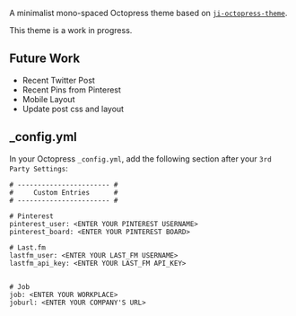 A minimalist mono-spaced Octopress theme based on [`ji-octopress-theme`](https://github.com/ivanjovanovic/ji-octopress-theme). 

This theme is a work in progress.

## Future Work

* Recent Twitter Post
* Recent Pins from Pinterest
* Mobile Layout
* Update post css and layout

## _config.yml

In your Octopress `_config.yml`, add the following section after your `3rd Party Settings`:

```
# ----------------------- #
#     Custom Entries      #
# ----------------------- #

# Pinterest
pinterest_user: <ENTER YOUR PINTEREST USERNAME>
pinterest_board: <ENTER YOUR PINTEREST BOARD>

# Last.fm
lastfm_user: <ENTER YOUR LAST_FM USERNAME>
lastfm_api_key: <ENTER YOUR LAST_FM API_KEY>


# Job
job: <ENTER YOUR WORKPLACE>
joburl: <ENTER YOUR COMPANY'S URL>
```
